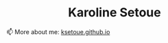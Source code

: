 <div align="center">
  <h1>Karoline Setoue</h1>
</div>

📫 More about me: [ksetoue.github.io](https://ksetoue.github.io/)


<!--
**ksetoue/ksetoue** is a ✨ _special_ ✨ repository because its `README.md` (this file) appears on your GitHub profile.

Here are some ideas to get you started:

- 🔭 I’m currently working on ...
- 🌱 I’m currently learning ...
- 👯 I’m looking to collaborate on ...
- 🤔 I’m looking for help with ...
- 💬 Ask me about ...
- 📫 How to reach me: ...
- 😄 Pronouns: ...
- ⚡ Fun fact: ...
-->
